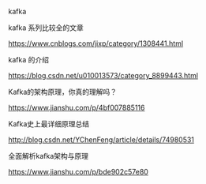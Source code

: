 

kafka

kafka 系列比较全的文章

https://www.cnblogs.com/jixp/category/1308441.html


kafka 的介绍

https://blog.csdn.net/u010013573/category_8899443.html



Kafka的架构原理，你真的理解吗？

https://www.jianshu.com/p/4bf007885116


Kafka史上最详细原理总结

http://blog.csdn.net/YChenFeng/article/details/74980531


全面解析kafka架构与原理

https://www.jianshu.com/p/bde902c57e80
